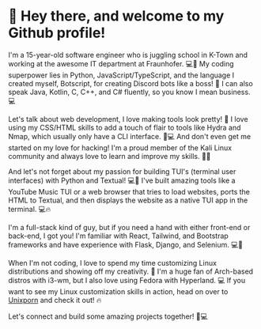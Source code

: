 # 👋 Hey there, and welcome to my Github profile!

I'm a 15-year-old software engineer who is juggling school in K-Town 
and working at the awesome IT department at Fraunhofer. 💻🔧 My coding 
superpower lies in Python, JavaScript/TypeScript, and the language I 
created myself, Botscript, for creating Discord bots like a boss! 🤖 
I can also speak Java, Kotlin, C, C++, and C# fluently, so you know 
I mean business. 💻

Let's talk about web development, I love making tools look pretty! 💅 
I love using my CSS/HTML skills to add a touch of flair to tools like 
Hydra and Nmap, which usually only have a CLI interface. 🔨💻 And don't 
even get me started on my love for hacking! I'm a proud member of 
the Kali Linux community and always love to learn and improve my skills. 🕵️‍♂️

And let's not forget about my passion for building TUI's (terminal user interfaces) with Python and Textual! 💻💬
I've built amazing tools like a YouTube Music TUI or a web browser that tries to load websites, ports the HTML to Textual, and then displays the website as a native TUI app in the terminal. 💻🔥

I'm a full-stack kind of guy, but if you need a hand with either 
front-end or back-end, I got you! I'm familiar with React, Tailwind, 
and Bootstrap frameworks and have experience with Flask, Django, 
and Selenium. 💻🚀

When I'm not coding, I love to spend my time customizing Linux 
distributions and showing off my creativity. 🐧 I'm a huge fan of 
Arch-based distros with i3-wm, but I also love using Fedora with 
Hyperland. 💻 If you want to see my Linux customization skills in 
action, head on over to [Unixporn](https://unixporn.github.io/) and check it out! 🔥

Let's connect and build some amazing projects together! 🚀💻
